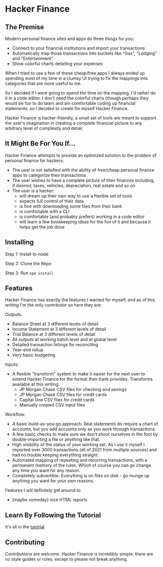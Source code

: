 # Hacker Finance

## The Premise

Modern personal finance sites and apps do three things for you:
* Connect to your financial institutions and import your transactions
* Automatically map those transactions into buckets like "Gas", "Lodging"
  and "Entertainment".  
* Show colorful charts detailing your expenses

When I tried to use a few of these cheap/free apps I always ended up
spending most of my time in a clumsy UI trying to fix the mappings into
categories that are more useful to me.

So I decided if I were going to spend the time on the mapping,
I'd rather do it in a code editor.  I don't need the colorful
charts (though perhaps they would be fun to do later) and 
am comfortable coding up financial statements, so I decided
to create for myself Hacker Finance.

Hacker Finance is hacker-friendly, a small set of tools are meant
to support the user's imagination in creating a complete financial
picture to any arbitrary level of complexity and detail.

## It Might Be For You If...

Hacker Finance attempts to provide an optimized solution to the
problem of personal finance for hackers:
* The user is not satisfied with the ability of free/cheap
  personal finance apps to categorize their transactions
* The user wishes to have a complete picture of their finances
  including, if desired, taxes, vehicles, depreciation, real estate
  and so on
* The user is a hacker:
    * will dream up their own way to use a flexible set of tools
    * expects full control of their data
    * is fine with downloading some files from their bank
    * is comfortable with a CLI
    * is comfortable (and probably prefers) working in a code editor
    * will learn a few bookkeeping ideas for the fun of it and
      because it helps get the job done

## Installing

Step 1: Install ts-node

Step 2: Clone the Repo

Step 3: Run `npm install`


## Features

Hacker Finance has exactly the features I wanted for myself,
and as of this writing I'm the only contributor so here they are:

Outputs:
* Balance Sheet at 3 different levels of detail
* Income Statement at 3 different levels of detail
* Trial Balance at 3 different levels of detail
* All outputs at working batch level and at global level
* Detailed transaction listings for reconciling
* Year-end rollup
* Very basic budgeting 

Inputs:
* A flexible "transform" system to make it easier for
  the next user to extend Hacker Finance for the format their
  bank provides.  Transforms available at this writing:
  * JP Morgan Chase CSV files for checking and savings
  * JP Morgan Chase CSV files for credit cards
  * Capital One CSV files for credit cards
  * Manually created CSV input files

Workflow:
* A basic build-as-you-go approach.  Real statements do
  require a chart of accounts, but you add accounts only
  as you work through transactions.
* A few basic checks to make sure we don't shoot ourselves
  in the foot by double-importing a file or anything like that.
* High visibility of the status of your working set.  As I
  use it myself I imported over 3000 transactions (all of 2021 from
  multiple sources) and had no trouble keeping everything straight.
* Automated mapping of repeating and recurring transactions, 
  with a permanent memory of the rules.  Which of course you can
  go change any time you want for any reason.
* Completely subvertible.  Everything is on files on disk - go
  munge up anything you want for your own reasons.

Features I will definitely get around to
* (maybe someday) nice HTML reports

## Learn By Following the Tutorial

It's all in the [tutorial](/docs/tutorial.md)

## Contributing

Contributions are welcome.  Hacker Finance is incredibly simple,
there are no style guides or rules, except to please not break
anything.
